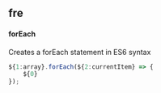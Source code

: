 ## fre
#### forEach
Creates a forEach statement in ES6 syntax
```js
${1:array}.forEach(${2:currentItem} => {
	${0}
});
```